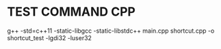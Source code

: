 # TEST COMMAND CPP
g++ -std=c++11 -static-libgcc -static-libstdc++ main.cpp shortcut.cpp -o shortcut_test -lgdi32 -luser32
